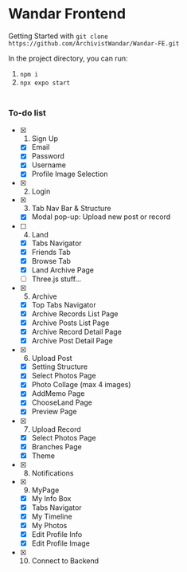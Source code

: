 # Wandar Frontend

Getting Started with `git clone https://github.com/ArchivistWandar/Wandar-FE.git`

In the project directory, you can run:

1. `npm i`
2. `npx expo start`

### <br/> To-do list

- [x] 1. Sign Up
  - [x] Email
  - [x] Password
  - [x] Username
  - [x] Profile Image Selection
- [x] 2. Login
- [x] 3. Tab Nav Bar & Structure
  - [x] Modal pop-up: Upload new post or record
- [ ] 4. Land
  - [x] Tabs Navigator
  - [x] Friends Tab
  - [x] Browse Tab
  - [x] Land Archive Page
  - [ ] Three.js stuff...
- [x] 5. Archive
  - [x] Top Tabs Navigator
  - [x] Archive Records List Page
  - [x] Archive Posts List Page
  - [x] Archive Record Detail Page
  - [x] Archive Post Detail Page
- [x] 6. Upload Post
  - [x] Setting Structure
  - [x] Select Photos Page
  - [x] Photo Collage (max 4 images)
  - [x] AddMemo Page
  - [x] ChooseLand Page
  - [x] Preview Page
- [x] 7. Upload Record
  - [x] Select Photos Page
  - [x] Branches Page
  - [x] Theme
- [x] 8. Notifications
- [x] 9. MyPage
  - [x] My Info Box
  - [x] Tabs Navigator
  - [x] My Timeline
  - [x] My Photos
  - [x] Edit Profile Info
  - [x] Edit Profile Image
- [x] 10. Connect to Backend
